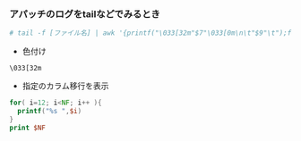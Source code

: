 ### アパッチのログをtailなどでみるとき

```bash
# tail -f [ファイル名] | awk '{printf("\033[32m"$7"\033[0m\n\t"$9"\t");for(i=12;i<NF;i++){printf("%s ",$i)}print $NF}'
```

- 色付け
```
\033[32m
```

- 指定のカラム移行を表示
```awk
for( i=12; i<NF; i++ ){
  printf("%s ",$i)
}
print $NF
```
